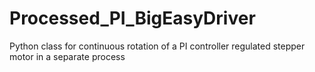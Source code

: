 # Processed_PI_BigEasyDriver
Python class for continuous rotation of a PI controller regulated stepper motor in a separate process 
